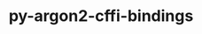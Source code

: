 ---
title: "py-argon2-cffi-bindings"
layout: cache
categories: [package, develop]
meta: {"versions": ["21.2.0"], "compilers": ["gcc@=11.1.0", "gcc@=11.4.0", "gcc@=9.4.0", "oneapi@=2024.2.0", "oneapi@=2024.2.1"], "oss": ["ubuntu20.04", "ubuntu22.04"], "platforms": ["linux"], "targets": ["neoverse_v1", "neoverse_v2", "ppc64le", "x86_64_v3"], "stacks": ["data-vis-sdk", "e4s", "e4s-neoverse-v2", "e4s-neoverse_v1", "e4s-oneapi", "e4s-power", "root"], "num_specs": 136, "num_specs_by_stack": {"e4s-power": 20, "root": 136, "data-vis-sdk": 20, "e4s-neoverse_v1": 22, "e4s-neoverse-v2": 22, "e4s": 30, "e4s-oneapi": 22}}
spec_details: [{"hash": "mf56u6rtb4potrz4ugfawfmmz3uc2ds6", "compiler": "gcc@=9.4.0", "versions": ["21.2.0"], "os": "ubuntu20.04", "platform": "linux", "target": "ppc64le", "variants": ["build_system=python_pip"], "stacks": ["e4s-power", "root"], "size": "-", "tarball": "https://binaries.spack.io/develop/build_cache/linux-ubuntu20.04-ppc64le/gcc-9.4.0/py-argon2-cffi-bindings-21.2.0/linux-ubuntu20.04-ppc64le-gcc-9.4.0-py-argon2-cffi-bindings-21.2.0-mf56u6rtb4potrz4ugfawfmmz3uc2ds6.spack"}, {"hash": "t6hbfxgsz7labsjqwbx2akdmq7vnu2ly", "compiler": "gcc@=9.4.0", "versions": ["21.2.0"], "os": "ubuntu20.04", "platform": "linux", "target": "ppc64le", "variants": ["build_system=python_pip"], "stacks": ["e4s-power", "root"], "size": "-", "tarball": "https://binaries.spack.io/develop/build_cache/linux-ubuntu20.04-ppc64le/gcc-9.4.0/py-argon2-cffi-bindings-21.2.0/linux-ubuntu20.04-ppc64le-gcc-9.4.0-py-argon2-cffi-bindings-21.2.0-t6hbfxgsz7labsjqwbx2akdmq7vnu2ly.spack"}, {"hash": "lzs2ttljfryesheci6u2dprl6gflxqtt", "compiler": "gcc@=9.4.0", "versions": ["21.2.0"], "os": "ubuntu20.04", "platform": "linux", "target": "ppc64le", "variants": ["build_system=python_pip"], "stacks": ["e4s-power", "root"], "size": "-", "tarball": "https://binaries.spack.io/develop/build_cache/linux-ubuntu20.04-ppc64le/gcc-9.4.0/py-argon2-cffi-bindings-21.2.0/linux-ubuntu20.04-ppc64le-gcc-9.4.0-py-argon2-cffi-bindings-21.2.0-lzs2ttljfryesheci6u2dprl6gflxqtt.spack"}, {"hash": "7e2ux2d6zlr6ba44abze2nrp3idwro3m", "compiler": "gcc@=9.4.0", "versions": ["21.2.0"], "os": "ubuntu20.04", "platform": "linux", "target": "ppc64le", "variants": ["build_system=python_pip"], "stacks": ["e4s-power", "root"], "size": "-", "tarball": "https://binaries.spack.io/develop/build_cache/linux-ubuntu20.04-ppc64le/gcc-9.4.0/py-argon2-cffi-bindings-21.2.0/linux-ubuntu20.04-ppc64le-gcc-9.4.0-py-argon2-cffi-bindings-21.2.0-7e2ux2d6zlr6ba44abze2nrp3idwro3m.spack"}, {"hash": "t26bzdk4fbn6pmblzgt3gv7rt27ywxzs", "compiler": "gcc@=9.4.0", "versions": ["21.2.0"], "os": "ubuntu20.04", "platform": "linux", "target": "ppc64le", "variants": ["build_system=python_pip"], "stacks": ["e4s-power", "root"], "size": "-", "tarball": "https://binaries.spack.io/develop/build_cache/linux-ubuntu20.04-ppc64le/gcc-9.4.0/py-argon2-cffi-bindings-21.2.0/linux-ubuntu20.04-ppc64le-gcc-9.4.0-py-argon2-cffi-bindings-21.2.0-t26bzdk4fbn6pmblzgt3gv7rt27ywxzs.spack"}, {"hash": "bk35mkdrfy227p42vgwvpz6nbqnkanqz", "compiler": "gcc@=9.4.0", "versions": ["21.2.0"], "os": "ubuntu20.04", "platform": "linux", "target": "ppc64le", "variants": ["build_system=python_pip"], "stacks": ["e4s-power", "root"], "size": "-", "tarball": "https://binaries.spack.io/develop/build_cache/linux-ubuntu20.04-ppc64le/gcc-9.4.0/py-argon2-cffi-bindings-21.2.0/linux-ubuntu20.04-ppc64le-gcc-9.4.0-py-argon2-cffi-bindings-21.2.0-bk35mkdrfy227p42vgwvpz6nbqnkanqz.spack"}, {"hash": "5mpx3eevftoyfa3wdck6pu5d6o6ohm3k", "compiler": "gcc@=9.4.0", "versions": ["21.2.0"], "os": "ubuntu20.04", "platform": "linux", "target": "ppc64le", "variants": ["build_system=python_pip"], "stacks": ["e4s-power", "root"], "size": "-", "tarball": "https://binaries.spack.io/develop/build_cache/linux-ubuntu20.04-ppc64le/gcc-9.4.0/py-argon2-cffi-bindings-21.2.0/linux-ubuntu20.04-ppc64le-gcc-9.4.0-py-argon2-cffi-bindings-21.2.0-5mpx3eevftoyfa3wdck6pu5d6o6ohm3k.spack"}, {"hash": "eufolvpfouwica6cbx3ka7wzqf5hcp2f", "compiler": "gcc@=9.4.0", "versions": ["21.2.0"], "os": "ubuntu20.04", "platform": "linux", "target": "ppc64le", "variants": ["build_system=python_pip"], "stacks": ["e4s-power", "root"], "size": "-", "tarball": "https://binaries.spack.io/develop/build_cache/linux-ubuntu20.04-ppc64le/gcc-9.4.0/py-argon2-cffi-bindings-21.2.0/linux-ubuntu20.04-ppc64le-gcc-9.4.0-py-argon2-cffi-bindings-21.2.0-eufolvpfouwica6cbx3ka7wzqf5hcp2f.spack"}, {"hash": "slukd2awepd3jt4fd6lmv67wl6pc467p", "compiler": "gcc@=9.4.0", "versions": ["21.2.0"], "os": "ubuntu20.04", "platform": "linux", "target": "ppc64le", "variants": ["build_system=python_pip"], "stacks": ["e4s-power", "root"], "size": "-", "tarball": "https://binaries.spack.io/develop/build_cache/linux-ubuntu20.04-ppc64le/gcc-9.4.0/py-argon2-cffi-bindings-21.2.0/linux-ubuntu20.04-ppc64le-gcc-9.4.0-py-argon2-cffi-bindings-21.2.0-slukd2awepd3jt4fd6lmv67wl6pc467p.spack"}, {"hash": "duxfzmswudgg5m26mjplzq7bv2gwd5v3", "compiler": "gcc@=9.4.0", "versions": ["21.2.0"], "os": "ubuntu20.04", "platform": "linux", "target": "ppc64le", "variants": ["build_system=python_pip"], "stacks": ["e4s-power", "root"], "size": "-", "tarball": "https://binaries.spack.io/develop/build_cache/linux-ubuntu20.04-ppc64le/gcc-9.4.0/py-argon2-cffi-bindings-21.2.0/linux-ubuntu20.04-ppc64le-gcc-9.4.0-py-argon2-cffi-bindings-21.2.0-duxfzmswudgg5m26mjplzq7bv2gwd5v3.spack"}, {"hash": "juhy3g2f3jateuyojcb5qpobczvv64py", "compiler": "gcc@=9.4.0", "versions": ["21.2.0"], "os": "ubuntu20.04", "platform": "linux", "target": "ppc64le", "variants": ["build_system=python_pip"], "stacks": ["e4s-power", "root"], "size": "-", "tarball": "https://binaries.spack.io/develop/build_cache/linux-ubuntu20.04-ppc64le/gcc-9.4.0/py-argon2-cffi-bindings-21.2.0/linux-ubuntu20.04-ppc64le-gcc-9.4.0-py-argon2-cffi-bindings-21.2.0-juhy3g2f3jateuyojcb5qpobczvv64py.spack"}, {"hash": "mf4x5n5qnsb4kismr4gkbycm4pqh6p3k", "compiler": "gcc@=9.4.0", "versions": ["21.2.0"], "os": "ubuntu20.04", "platform": "linux", "target": "ppc64le", "variants": ["build_system=python_pip"], "stacks": ["e4s-power", "root"], "size": "-", "tarball": "https://binaries.spack.io/develop/build_cache/linux-ubuntu20.04-ppc64le/gcc-9.4.0/py-argon2-cffi-bindings-21.2.0/linux-ubuntu20.04-ppc64le-gcc-9.4.0-py-argon2-cffi-bindings-21.2.0-mf4x5n5qnsb4kismr4gkbycm4pqh6p3k.spack"}, {"hash": "j2ihpwlcgqnls2qmmidkywzaokwy57yz", "compiler": "gcc@=9.4.0", "versions": ["21.2.0"], "os": "ubuntu20.04", "platform": "linux", "target": "ppc64le", "variants": ["build_system=python_pip"], "stacks": ["e4s-power", "root"], "size": "-", "tarball": "https://binaries.spack.io/develop/build_cache/linux-ubuntu20.04-ppc64le/gcc-9.4.0/py-argon2-cffi-bindings-21.2.0/linux-ubuntu20.04-ppc64le-gcc-9.4.0-py-argon2-cffi-bindings-21.2.0-j2ihpwlcgqnls2qmmidkywzaokwy57yz.spack"}, {"hash": "jjiktj5hkodialc6j5v253gbbneaovf7", "compiler": "gcc@=9.4.0", "versions": ["21.2.0"], "os": "ubuntu20.04", "platform": "linux", "target": "ppc64le", "variants": ["build_system=python_pip"], "stacks": ["e4s-power", "root"], "size": "-", "tarball": "https://binaries.spack.io/develop/build_cache/linux-ubuntu20.04-ppc64le/gcc-9.4.0/py-argon2-cffi-bindings-21.2.0/linux-ubuntu20.04-ppc64le-gcc-9.4.0-py-argon2-cffi-bindings-21.2.0-jjiktj5hkodialc6j5v253gbbneaovf7.spack"}, {"hash": "wxxv2kpynyox4ag7hyg7ppmxajvh7f6b", "compiler": "gcc@=9.4.0", "versions": ["21.2.0"], "os": "ubuntu20.04", "platform": "linux", "target": "ppc64le", "variants": ["build_system=python_pip"], "stacks": ["e4s-power", "root"], "size": "-", "tarball": "https://binaries.spack.io/develop/build_cache/linux-ubuntu20.04-ppc64le/gcc-9.4.0/py-argon2-cffi-bindings-21.2.0/linux-ubuntu20.04-ppc64le-gcc-9.4.0-py-argon2-cffi-bindings-21.2.0-wxxv2kpynyox4ag7hyg7ppmxajvh7f6b.spack"}, {"hash": "thpfldl5f2abuxzxm6duqqy6iismvxhx", "compiler": "gcc@=9.4.0", "versions": ["21.2.0"], "os": "ubuntu20.04", "platform": "linux", "target": "ppc64le", "variants": ["build_system=python_pip"], "stacks": ["e4s-power", "root"], "size": "-", "tarball": "https://binaries.spack.io/develop/build_cache/linux-ubuntu20.04-ppc64le/gcc-9.4.0/py-argon2-cffi-bindings-21.2.0/linux-ubuntu20.04-ppc64le-gcc-9.4.0-py-argon2-cffi-bindings-21.2.0-thpfldl5f2abuxzxm6duqqy6iismvxhx.spack"}, {"hash": "awu4es37dlzz67gbtbrcp6aqcdqjtrps", "compiler": "gcc@=9.4.0", "versions": ["21.2.0"], "os": "ubuntu20.04", "platform": "linux", "target": "ppc64le", "variants": ["build_system=python_pip"], "stacks": ["e4s-power", "root"], "size": "-", "tarball": "https://binaries.spack.io/develop/build_cache/linux-ubuntu20.04-ppc64le/gcc-9.4.0/py-argon2-cffi-bindings-21.2.0/linux-ubuntu20.04-ppc64le-gcc-9.4.0-py-argon2-cffi-bindings-21.2.0-awu4es37dlzz67gbtbrcp6aqcdqjtrps.spack"}, {"hash": "cng3snrycb6fjgivu77q2sp6leiqfabf", "compiler": "gcc@=9.4.0", "versions": ["21.2.0"], "os": "ubuntu20.04", "platform": "linux", "target": "ppc64le", "variants": ["build_system=python_pip"], "stacks": ["e4s-power", "root"], "size": "-", "tarball": "https://binaries.spack.io/develop/build_cache/linux-ubuntu20.04-ppc64le/gcc-9.4.0/py-argon2-cffi-bindings-21.2.0/linux-ubuntu20.04-ppc64le-gcc-9.4.0-py-argon2-cffi-bindings-21.2.0-cng3snrycb6fjgivu77q2sp6leiqfabf.spack"}, {"hash": "rpmbn7i6fr75qosi5hc62gkovfnoimsa", "compiler": "gcc@=9.4.0", "versions": ["21.2.0"], "os": "ubuntu20.04", "platform": "linux", "target": "ppc64le", "variants": ["build_system=python_pip"], "stacks": ["e4s-power", "root"], "size": "-", "tarball": "https://binaries.spack.io/develop/build_cache/linux-ubuntu20.04-ppc64le/gcc-9.4.0/py-argon2-cffi-bindings-21.2.0/linux-ubuntu20.04-ppc64le-gcc-9.4.0-py-argon2-cffi-bindings-21.2.0-rpmbn7i6fr75qosi5hc62gkovfnoimsa.spack"}, {"hash": "7hfasl3iiw5lzydewjr47zpqf5wo2u2d", "compiler": "gcc@=9.4.0", "versions": ["21.2.0"], "os": "ubuntu20.04", "platform": "linux", "target": "ppc64le", "variants": ["build_system=python_pip"], "stacks": ["e4s-power", "root"], "size": "-", "tarball": "https://binaries.spack.io/develop/build_cache/linux-ubuntu20.04-ppc64le/gcc-9.4.0/py-argon2-cffi-bindings-21.2.0/linux-ubuntu20.04-ppc64le-gcc-9.4.0-py-argon2-cffi-bindings-21.2.0-7hfasl3iiw5lzydewjr47zpqf5wo2u2d.spack"}, {"hash": "afg2qobszylasz7yc5ad7a5rtacfa2kc", "compiler": "gcc@=11.1.0", "versions": ["21.2.0"], "os": "ubuntu20.04", "platform": "linux", "target": "x86_64_v3", "variants": ["build_system=python_pip"], "stacks": ["data-vis-sdk", "root"], "size": "-", "tarball": "https://binaries.spack.io/develop/build_cache/linux-ubuntu20.04-x86_64_v3/gcc-11.1.0/py-argon2-cffi-bindings-21.2.0/linux-ubuntu20.04-x86_64_v3-gcc-11.1.0-py-argon2-cffi-bindings-21.2.0-afg2qobszylasz7yc5ad7a5rtacfa2kc.spack"}, {"hash": "7uq33aun6g7h6v2vbk2zsqg3q7br7oyt", "compiler": "gcc@=11.1.0", "versions": ["21.2.0"], "os": "ubuntu20.04", "platform": "linux", "target": "x86_64_v3", "variants": ["build_system=python_pip"], "stacks": ["data-vis-sdk", "root"], "size": "-", "tarball": "https://binaries.spack.io/develop/build_cache/linux-ubuntu20.04-x86_64_v3/gcc-11.1.0/py-argon2-cffi-bindings-21.2.0/linux-ubuntu20.04-x86_64_v3-gcc-11.1.0-py-argon2-cffi-bindings-21.2.0-7uq33aun6g7h6v2vbk2zsqg3q7br7oyt.spack"}, {"hash": "gsqwos55pv3ufynzp45mv7qt4eaicc6y", "compiler": "gcc@=11.1.0", "versions": ["21.2.0"], "os": "ubuntu20.04", "platform": "linux", "target": "x86_64_v3", "variants": ["build_system=python_pip"], "stacks": ["data-vis-sdk", "root"], "size": "-", "tarball": "https://binaries.spack.io/develop/build_cache/linux-ubuntu20.04-x86_64_v3/gcc-11.1.0/py-argon2-cffi-bindings-21.2.0/linux-ubuntu20.04-x86_64_v3-gcc-11.1.0-py-argon2-cffi-bindings-21.2.0-gsqwos55pv3ufynzp45mv7qt4eaicc6y.spack"}, {"hash": "p66iazm7jmblp7xsez7iizdf5pqseprg", "compiler": "gcc@=11.1.0", "versions": ["21.2.0"], "os": "ubuntu20.04", "platform": "linux", "target": "x86_64_v3", "variants": ["build_system=python_pip"], "stacks": ["data-vis-sdk", "root"], "size": "-", "tarball": "https://binaries.spack.io/develop/build_cache/linux-ubuntu20.04-x86_64_v3/gcc-11.1.0/py-argon2-cffi-bindings-21.2.0/linux-ubuntu20.04-x86_64_v3-gcc-11.1.0-py-argon2-cffi-bindings-21.2.0-p66iazm7jmblp7xsez7iizdf5pqseprg.spack"}, {"hash": "tkmks3bmmipktvju6zv7nmuyng5wmfyz", "compiler": "gcc@=11.1.0", "versions": ["21.2.0"], "os": "ubuntu20.04", "platform": "linux", "target": "x86_64_v3", "variants": ["build_system=python_pip"], "stacks": ["data-vis-sdk", "root"], "size": "-", "tarball": "https://binaries.spack.io/develop/build_cache/linux-ubuntu20.04-x86_64_v3/gcc-11.1.0/py-argon2-cffi-bindings-21.2.0/linux-ubuntu20.04-x86_64_v3-gcc-11.1.0-py-argon2-cffi-bindings-21.2.0-tkmks3bmmipktvju6zv7nmuyng5wmfyz.spack"}, {"hash": "62t7oncyis4xyllf56ludy4shzk7dmli", "compiler": "gcc@=11.1.0", "versions": ["21.2.0"], "os": "ubuntu20.04", "platform": "linux", "target": "x86_64_v3", "variants": ["build_system=python_pip"], "stacks": ["data-vis-sdk", "root"], "size": "-", "tarball": "https://binaries.spack.io/develop/build_cache/linux-ubuntu20.04-x86_64_v3/gcc-11.1.0/py-argon2-cffi-bindings-21.2.0/linux-ubuntu20.04-x86_64_v3-gcc-11.1.0-py-argon2-cffi-bindings-21.2.0-62t7oncyis4xyllf56ludy4shzk7dmli.spack"}, {"hash": "heblefk4tfhfi353ulfodmfwfiurx2zu", "compiler": "gcc@=11.1.0", "versions": ["21.2.0"], "os": "ubuntu20.04", "platform": "linux", "target": "x86_64_v3", "variants": ["build_system=python_pip"], "stacks": ["data-vis-sdk", "root"], "size": "-", "tarball": "https://binaries.spack.io/develop/build_cache/linux-ubuntu20.04-x86_64_v3/gcc-11.1.0/py-argon2-cffi-bindings-21.2.0/linux-ubuntu20.04-x86_64_v3-gcc-11.1.0-py-argon2-cffi-bindings-21.2.0-heblefk4tfhfi353ulfodmfwfiurx2zu.spack"}, {"hash": "yu7fnqtask7ogi6rw2r6wazpfuaqp47g", "compiler": "gcc@=11.1.0", "versions": ["21.2.0"], "os": "ubuntu20.04", "platform": "linux", "target": "x86_64_v3", "variants": ["build_system=python_pip"], "stacks": ["data-vis-sdk", "root"], "size": "-", "tarball": "https://binaries.spack.io/develop/build_cache/linux-ubuntu20.04-x86_64_v3/gcc-11.1.0/py-argon2-cffi-bindings-21.2.0/linux-ubuntu20.04-x86_64_v3-gcc-11.1.0-py-argon2-cffi-bindings-21.2.0-yu7fnqtask7ogi6rw2r6wazpfuaqp47g.spack"}, {"hash": "k4u5qy6ribqrsknzyefgekkxr4dxnlcz", "compiler": "gcc@=11.1.0", "versions": ["21.2.0"], "os": "ubuntu20.04", "platform": "linux", "target": "x86_64_v3", "variants": ["build_system=python_pip"], "stacks": ["data-vis-sdk", "root"], "size": "-", "tarball": "https://binaries.spack.io/develop/build_cache/linux-ubuntu20.04-x86_64_v3/gcc-11.1.0/py-argon2-cffi-bindings-21.2.0/linux-ubuntu20.04-x86_64_v3-gcc-11.1.0-py-argon2-cffi-bindings-21.2.0-k4u5qy6ribqrsknzyefgekkxr4dxnlcz.spack"}, {"hash": "3ii7lwqwouat3c34qzwne6ax7t26clc4", "compiler": "gcc@=11.1.0", "versions": ["21.2.0"], "os": "ubuntu20.04", "platform": "linux", "target": "x86_64_v3", "variants": ["build_system=python_pip"], "stacks": ["data-vis-sdk", "root"], "size": "-", "tarball": "https://binaries.spack.io/develop/build_cache/linux-ubuntu20.04-x86_64_v3/gcc-11.1.0/py-argon2-cffi-bindings-21.2.0/linux-ubuntu20.04-x86_64_v3-gcc-11.1.0-py-argon2-cffi-bindings-21.2.0-3ii7lwqwouat3c34qzwne6ax7t26clc4.spack"}, {"hash": "onhds5avjj6zszbvrldcapmluz2q6g6w", "compiler": "gcc@=11.1.0", "versions": ["21.2.0"], "os": "ubuntu20.04", "platform": "linux", "target": "x86_64_v3", "variants": ["build_system=python_pip"], "stacks": ["data-vis-sdk", "root"], "size": "-", "tarball": "https://binaries.spack.io/develop/build_cache/linux-ubuntu20.04-x86_64_v3/gcc-11.1.0/py-argon2-cffi-bindings-21.2.0/linux-ubuntu20.04-x86_64_v3-gcc-11.1.0-py-argon2-cffi-bindings-21.2.0-onhds5avjj6zszbvrldcapmluz2q6g6w.spack"}, {"hash": "c5sjf6lr4vu2szlhhfsj5a3mpqb5zq7u", "compiler": "gcc@=11.1.0", "versions": ["21.2.0"], "os": "ubuntu20.04", "platform": "linux", "target": "x86_64_v3", "variants": ["build_system=python_pip"], "stacks": ["data-vis-sdk", "root"], "size": "-", "tarball": "https://binaries.spack.io/develop/build_cache/linux-ubuntu20.04-x86_64_v3/gcc-11.1.0/py-argon2-cffi-bindings-21.2.0/linux-ubuntu20.04-x86_64_v3-gcc-11.1.0-py-argon2-cffi-bindings-21.2.0-c5sjf6lr4vu2szlhhfsj5a3mpqb5zq7u.spack"}, {"hash": "ftm5uytesf3zelnjrn6tgupkeahvi2ne", "compiler": "gcc@=11.1.0", "versions": ["21.2.0"], "os": "ubuntu20.04", "platform": "linux", "target": "x86_64_v3", "variants": ["build_system=python_pip"], "stacks": ["data-vis-sdk", "root"], "size": "-", "tarball": "https://binaries.spack.io/develop/build_cache/linux-ubuntu20.04-x86_64_v3/gcc-11.1.0/py-argon2-cffi-bindings-21.2.0/linux-ubuntu20.04-x86_64_v3-gcc-11.1.0-py-argon2-cffi-bindings-21.2.0-ftm5uytesf3zelnjrn6tgupkeahvi2ne.spack"}, {"hash": "jhqelai2me2jtbfxxqy3lc4sotpgpc4l", "compiler": "gcc@=11.1.0", "versions": ["21.2.0"], "os": "ubuntu20.04", "platform": "linux", "target": "x86_64_v3", "variants": ["build_system=python_pip"], "stacks": ["data-vis-sdk", "root"], "size": "-", "tarball": "https://binaries.spack.io/develop/build_cache/linux-ubuntu20.04-x86_64_v3/gcc-11.1.0/py-argon2-cffi-bindings-21.2.0/linux-ubuntu20.04-x86_64_v3-gcc-11.1.0-py-argon2-cffi-bindings-21.2.0-jhqelai2me2jtbfxxqy3lc4sotpgpc4l.spack"}, {"hash": "r5fguouuwuyyehk2i2wsr4e4ewlke6yo", "compiler": "gcc@=11.1.0", "versions": ["21.2.0"], "os": "ubuntu20.04", "platform": "linux", "target": "x86_64_v3", "variants": ["build_system=python_pip"], "stacks": ["data-vis-sdk", "root"], "size": "-", "tarball": "https://binaries.spack.io/develop/build_cache/linux-ubuntu20.04-x86_64_v3/gcc-11.1.0/py-argon2-cffi-bindings-21.2.0/linux-ubuntu20.04-x86_64_v3-gcc-11.1.0-py-argon2-cffi-bindings-21.2.0-r5fguouuwuyyehk2i2wsr4e4ewlke6yo.spack"}, {"hash": "75tbmkojcl5tuzlj5zdi4xhpi2kvotvw", "compiler": "gcc@=11.1.0", "versions": ["21.2.0"], "os": "ubuntu20.04", "platform": "linux", "target": "x86_64_v3", "variants": ["build_system=python_pip"], "stacks": ["data-vis-sdk", "root"], "size": "-", "tarball": "https://binaries.spack.io/develop/build_cache/linux-ubuntu20.04-x86_64_v3/gcc-11.1.0/py-argon2-cffi-bindings-21.2.0/linux-ubuntu20.04-x86_64_v3-gcc-11.1.0-py-argon2-cffi-bindings-21.2.0-75tbmkojcl5tuzlj5zdi4xhpi2kvotvw.spack"}, {"hash": "e4okcu6oddpqqytuurdkfyqj2g25zr3o", "compiler": "gcc@=11.1.0", "versions": ["21.2.0"], "os": "ubuntu20.04", "platform": "linux", "target": "x86_64_v3", "variants": ["build_system=python_pip"], "stacks": ["data-vis-sdk", "root"], "size": "-", "tarball": "https://binaries.spack.io/develop/build_cache/linux-ubuntu20.04-x86_64_v3/gcc-11.1.0/py-argon2-cffi-bindings-21.2.0/linux-ubuntu20.04-x86_64_v3-gcc-11.1.0-py-argon2-cffi-bindings-21.2.0-e4okcu6oddpqqytuurdkfyqj2g25zr3o.spack"}, {"hash": "txjbpkdr6bhkjiulc72wqlf4poend6p3", "compiler": "gcc@=11.1.0", "versions": ["21.2.0"], "os": "ubuntu20.04", "platform": "linux", "target": "x86_64_v3", "variants": ["build_system=python_pip"], "stacks": ["data-vis-sdk", "root"], "size": "-", "tarball": "https://binaries.spack.io/develop/build_cache/linux-ubuntu20.04-x86_64_v3/gcc-11.1.0/py-argon2-cffi-bindings-21.2.0/linux-ubuntu20.04-x86_64_v3-gcc-11.1.0-py-argon2-cffi-bindings-21.2.0-txjbpkdr6bhkjiulc72wqlf4poend6p3.spack"}, {"hash": "vc6d23hqntsjmmaxq5kx3dieowhccgua", "compiler": "gcc@=11.1.0", "versions": ["21.2.0"], "os": "ubuntu20.04", "platform": "linux", "target": "x86_64_v3", "variants": ["build_system=python_pip"], "stacks": ["data-vis-sdk", "root"], "size": "-", "tarball": "https://binaries.spack.io/develop/build_cache/linux-ubuntu20.04-x86_64_v3/gcc-11.1.0/py-argon2-cffi-bindings-21.2.0/linux-ubuntu20.04-x86_64_v3-gcc-11.1.0-py-argon2-cffi-bindings-21.2.0-vc6d23hqntsjmmaxq5kx3dieowhccgua.spack"}, {"hash": "kezz73prjxveluekcyg7mvq2vsov4f7i", "compiler": "gcc@=11.1.0", "versions": ["21.2.0"], "os": "ubuntu20.04", "platform": "linux", "target": "x86_64_v3", "variants": ["build_system=python_pip"], "stacks": ["data-vis-sdk", "root"], "size": "-", "tarball": "https://binaries.spack.io/develop/build_cache/linux-ubuntu20.04-x86_64_v3/gcc-11.1.0/py-argon2-cffi-bindings-21.2.0/linux-ubuntu20.04-x86_64_v3-gcc-11.1.0-py-argon2-cffi-bindings-21.2.0-kezz73prjxveluekcyg7mvq2vsov4f7i.spack"}, {"hash": "iuka34rktov7oxlmgqt4pv3jyh32xz7w", "compiler": "gcc@=11.4.0", "versions": ["21.2.0"], "os": "ubuntu22.04", "platform": "linux", "target": "neoverse_v1", "variants": ["build_system=python_pip"], "stacks": ["root", "e4s-neoverse_v1"], "size": "-", "tarball": "https://binaries.spack.io/develop/build_cache/linux-ubuntu22.04-neoverse_v1/gcc-11.4.0/py-argon2-cffi-bindings-21.2.0/linux-ubuntu22.04-neoverse_v1-gcc-11.4.0-py-argon2-cffi-bindings-21.2.0-iuka34rktov7oxlmgqt4pv3jyh32xz7w.spack"}, {"hash": "65cyvvmcqn43pgle6pynacbinlxoj3ar", "compiler": "gcc@=11.4.0", "versions": ["21.2.0"], "os": "ubuntu22.04", "platform": "linux", "target": "neoverse_v1", "variants": ["build_system=python_pip"], "stacks": ["root", "e4s-neoverse_v1"], "size": "-", "tarball": "https://binaries.spack.io/develop/build_cache/linux-ubuntu22.04-neoverse_v1/gcc-11.4.0/py-argon2-cffi-bindings-21.2.0/linux-ubuntu22.04-neoverse_v1-gcc-11.4.0-py-argon2-cffi-bindings-21.2.0-65cyvvmcqn43pgle6pynacbinlxoj3ar.spack"}, {"hash": "sx52ijqiilqepcppfimmhbrwowccafub", "compiler": "gcc@=11.4.0", "versions": ["21.2.0"], "os": "ubuntu22.04", "platform": "linux", "target": "neoverse_v1", "variants": ["build_system=python_pip"], "stacks": ["root", "e4s-neoverse_v1"], "size": "-", "tarball": "https://binaries.spack.io/develop/build_cache/linux-ubuntu22.04-neoverse_v1/gcc-11.4.0/py-argon2-cffi-bindings-21.2.0/linux-ubuntu22.04-neoverse_v1-gcc-11.4.0-py-argon2-cffi-bindings-21.2.0-sx52ijqiilqepcppfimmhbrwowccafub.spack"}, {"hash": "bh4cjpys6cibvg5c4weqm7hsti6zeh2b", "compiler": "gcc@=11.4.0", "versions": ["21.2.0"], "os": "ubuntu22.04", "platform": "linux", "target": "neoverse_v1", "variants": ["build_system=python_pip"], "stacks": ["root", "e4s-neoverse_v1"], "size": "-", "tarball": "https://binaries.spack.io/develop/build_cache/linux-ubuntu22.04-neoverse_v1/gcc-11.4.0/py-argon2-cffi-bindings-21.2.0/linux-ubuntu22.04-neoverse_v1-gcc-11.4.0-py-argon2-cffi-bindings-21.2.0-bh4cjpys6cibvg5c4weqm7hsti6zeh2b.spack"}, {"hash": "6h6h7tvhmhskagah46ndovdqwe3ad3un", "compiler": "gcc@=11.4.0", "versions": ["21.2.0"], "os": "ubuntu22.04", "platform": "linux", "target": "neoverse_v1", "variants": ["build_system=python_pip"], "stacks": ["root", "e4s-neoverse_v1"], "size": "-", "tarball": "https://binaries.spack.io/develop/build_cache/linux-ubuntu22.04-neoverse_v1/gcc-11.4.0/py-argon2-cffi-bindings-21.2.0/linux-ubuntu22.04-neoverse_v1-gcc-11.4.0-py-argon2-cffi-bindings-21.2.0-6h6h7tvhmhskagah46ndovdqwe3ad3un.spack"}, {"hash": "ewc3umpdto3h3wqnngei3aovcxi34v6z", "compiler": "gcc@=11.4.0", "versions": ["21.2.0"], "os": "ubuntu22.04", "platform": "linux", "target": "neoverse_v1", "variants": ["build_system=python_pip"], "stacks": ["root", "e4s-neoverse_v1"], "size": "-", "tarball": "https://binaries.spack.io/develop/build_cache/linux-ubuntu22.04-neoverse_v1/gcc-11.4.0/py-argon2-cffi-bindings-21.2.0/linux-ubuntu22.04-neoverse_v1-gcc-11.4.0-py-argon2-cffi-bindings-21.2.0-ewc3umpdto3h3wqnngei3aovcxi34v6z.spack"}, {"hash": "dy5iw75zs2yuq4guolqzqliw43e2w22q", "compiler": "gcc@=11.4.0", "versions": ["21.2.0"], "os": "ubuntu22.04", "platform": "linux", "target": "neoverse_v1", "variants": ["build_system=python_pip"], "stacks": ["root", "e4s-neoverse_v1"], "size": "-", "tarball": "https://binaries.spack.io/develop/build_cache/linux-ubuntu22.04-neoverse_v1/gcc-11.4.0/py-argon2-cffi-bindings-21.2.0/linux-ubuntu22.04-neoverse_v1-gcc-11.4.0-py-argon2-cffi-bindings-21.2.0-dy5iw75zs2yuq4guolqzqliw43e2w22q.spack"}, {"hash": "kh7a3mfamggs6pxdnnuw3n6hhcppioal", "compiler": "gcc@=11.4.0", "versions": ["21.2.0"], "os": "ubuntu22.04", "platform": "linux", "target": "neoverse_v1", "variants": ["build_system=python_pip"], "stacks": ["root", "e4s-neoverse_v1"], "size": "-", "tarball": "https://binaries.spack.io/develop/build_cache/linux-ubuntu22.04-neoverse_v1/gcc-11.4.0/py-argon2-cffi-bindings-21.2.0/linux-ubuntu22.04-neoverse_v1-gcc-11.4.0-py-argon2-cffi-bindings-21.2.0-kh7a3mfamggs6pxdnnuw3n6hhcppioal.spack"}, {"hash": "d42r5p3wtzeoap6gyufrxuvxp6jmklja", "compiler": "gcc@=11.4.0", "versions": ["21.2.0"], "os": "ubuntu22.04", "platform": "linux", "target": "neoverse_v1", "variants": ["build_system=python_pip"], "stacks": ["root", "e4s-neoverse_v1"], "size": "-", "tarball": "https://binaries.spack.io/develop/build_cache/linux-ubuntu22.04-neoverse_v1/gcc-11.4.0/py-argon2-cffi-bindings-21.2.0/linux-ubuntu22.04-neoverse_v1-gcc-11.4.0-py-argon2-cffi-bindings-21.2.0-d42r5p3wtzeoap6gyufrxuvxp6jmklja.spack"}, {"hash": "o4p4x6pepbp2jjtlwmb5tazn53mymj2e", "compiler": "gcc@=11.4.0", "versions": ["21.2.0"], "os": "ubuntu22.04", "platform": "linux", "target": "neoverse_v1", "variants": ["build_system=python_pip"], "stacks": ["root", "e4s-neoverse_v1"], "size": "-", "tarball": "https://binaries.spack.io/develop/build_cache/linux-ubuntu22.04-neoverse_v1/gcc-11.4.0/py-argon2-cffi-bindings-21.2.0/linux-ubuntu22.04-neoverse_v1-gcc-11.4.0-py-argon2-cffi-bindings-21.2.0-o4p4x6pepbp2jjtlwmb5tazn53mymj2e.spack"}, {"hash": "xtqtea4ofd4j33pgb6xbv6gjj4byxnfe", "compiler": "gcc@=11.4.0", "versions": ["21.2.0"], "os": "ubuntu22.04", "platform": "linux", "target": "neoverse_v1", "variants": ["build_system=python_pip"], "stacks": ["root", "e4s-neoverse_v1"], "size": "-", "tarball": "https://binaries.spack.io/develop/build_cache/linux-ubuntu22.04-neoverse_v1/gcc-11.4.0/py-argon2-cffi-bindings-21.2.0/linux-ubuntu22.04-neoverse_v1-gcc-11.4.0-py-argon2-cffi-bindings-21.2.0-xtqtea4ofd4j33pgb6xbv6gjj4byxnfe.spack"}, {"hash": "obmqahgf3dqzizrascqhjgaaoxvqszqe", "compiler": "gcc@=11.4.0", "versions": ["21.2.0"], "os": "ubuntu22.04", "platform": "linux", "target": "neoverse_v1", "variants": ["build_system=python_pip"], "stacks": ["root", "e4s-neoverse_v1"], "size": "-", "tarball": "https://binaries.spack.io/develop/build_cache/linux-ubuntu22.04-neoverse_v1/gcc-11.4.0/py-argon2-cffi-bindings-21.2.0/linux-ubuntu22.04-neoverse_v1-gcc-11.4.0-py-argon2-cffi-bindings-21.2.0-obmqahgf3dqzizrascqhjgaaoxvqszqe.spack"}, {"hash": "uayl3bpsxlold2tb5ogphb7sfpug7hqv", "compiler": "gcc@=11.4.0", "versions": ["21.2.0"], "os": "ubuntu22.04", "platform": "linux", "target": "neoverse_v1", "variants": ["build_system=python_pip"], "stacks": ["root", "e4s-neoverse_v1"], "size": "-", "tarball": "https://binaries.spack.io/develop/build_cache/linux-ubuntu22.04-neoverse_v1/gcc-11.4.0/py-argon2-cffi-bindings-21.2.0/linux-ubuntu22.04-neoverse_v1-gcc-11.4.0-py-argon2-cffi-bindings-21.2.0-uayl3bpsxlold2tb5ogphb7sfpug7hqv.spack"}, {"hash": "ormexsjzo6aiqg5yeznjoqumljb2ff7x", "compiler": "gcc@=11.4.0", "versions": ["21.2.0"], "os": "ubuntu22.04", "platform": "linux", "target": "neoverse_v1", "variants": ["build_system=python_pip"], "stacks": ["root", "e4s-neoverse_v1"], "size": "-", "tarball": "https://binaries.spack.io/develop/build_cache/linux-ubuntu22.04-neoverse_v1/gcc-11.4.0/py-argon2-cffi-bindings-21.2.0/linux-ubuntu22.04-neoverse_v1-gcc-11.4.0-py-argon2-cffi-bindings-21.2.0-ormexsjzo6aiqg5yeznjoqumljb2ff7x.spack"}, {"hash": "vfsk27qylvwkmzvvrdi5f5nnqhkegdkw", "compiler": "gcc@=11.4.0", "versions": ["21.2.0"], "os": "ubuntu22.04", "platform": "linux", "target": "neoverse_v1", "variants": ["build_system=python_pip"], "stacks": ["root", "e4s-neoverse_v1"], "size": "-", "tarball": "https://binaries.spack.io/develop/build_cache/linux-ubuntu22.04-neoverse_v1/gcc-11.4.0/py-argon2-cffi-bindings-21.2.0/linux-ubuntu22.04-neoverse_v1-gcc-11.4.0-py-argon2-cffi-bindings-21.2.0-vfsk27qylvwkmzvvrdi5f5nnqhkegdkw.spack"}, {"hash": "73r6ezlxuy7nnkdnowmed57g5qveipnt", "compiler": "gcc@=11.4.0", "versions": ["21.2.0"], "os": "ubuntu22.04", "platform": "linux", "target": "neoverse_v1", "variants": ["build_system=python_pip"], "stacks": ["root", "e4s-neoverse_v1"], "size": "-", "tarball": "https://binaries.spack.io/develop/build_cache/linux-ubuntu22.04-neoverse_v1/gcc-11.4.0/py-argon2-cffi-bindings-21.2.0/linux-ubuntu22.04-neoverse_v1-gcc-11.4.0-py-argon2-cffi-bindings-21.2.0-73r6ezlxuy7nnkdnowmed57g5qveipnt.spack"}, {"hash": "v7rv6kbo6xqf3p7oxpkx275h266ywsdp", "compiler": "gcc@=11.4.0", "versions": ["21.2.0"], "os": "ubuntu22.04", "platform": "linux", "target": "neoverse_v1", "variants": ["build_system=python_pip"], "stacks": ["root", "e4s-neoverse_v1"], "size": "-", "tarball": "https://binaries.spack.io/develop/build_cache/linux-ubuntu22.04-neoverse_v1/gcc-11.4.0/py-argon2-cffi-bindings-21.2.0/linux-ubuntu22.04-neoverse_v1-gcc-11.4.0-py-argon2-cffi-bindings-21.2.0-v7rv6kbo6xqf3p7oxpkx275h266ywsdp.spack"}, {"hash": "s4bboydtfmlvyhxnncebeda2t332rbkg", "compiler": "gcc@=11.4.0", "versions": ["21.2.0"], "os": "ubuntu22.04", "platform": "linux", "target": "neoverse_v1", "variants": ["build_system=python_pip"], "stacks": ["root", "e4s-neoverse_v1"], "size": "-", "tarball": "https://binaries.spack.io/develop/build_cache/linux-ubuntu22.04-neoverse_v1/gcc-11.4.0/py-argon2-cffi-bindings-21.2.0/linux-ubuntu22.04-neoverse_v1-gcc-11.4.0-py-argon2-cffi-bindings-21.2.0-s4bboydtfmlvyhxnncebeda2t332rbkg.spack"}, {"hash": "avdkk6sbx7grsq4lfzjxkd6bdlzunjdr", "compiler": "gcc@=11.4.0", "versions": ["21.2.0"], "os": "ubuntu22.04", "platform": "linux", "target": "neoverse_v1", "variants": ["build_system=python_pip"], "stacks": ["root", "e4s-neoverse_v1"], "size": "-", "tarball": "https://binaries.spack.io/develop/build_cache/linux-ubuntu22.04-neoverse_v1/gcc-11.4.0/py-argon2-cffi-bindings-21.2.0/linux-ubuntu22.04-neoverse_v1-gcc-11.4.0-py-argon2-cffi-bindings-21.2.0-avdkk6sbx7grsq4lfzjxkd6bdlzunjdr.spack"}, {"hash": "fcr3luznjv3q7muejr5g4fpqkpdbnkke", "compiler": "gcc@=11.4.0", "versions": ["21.2.0"], "os": "ubuntu22.04", "platform": "linux", "target": "neoverse_v1", "variants": ["build_system=python_pip"], "stacks": ["root", "e4s-neoverse_v1"], "size": "-", "tarball": "https://binaries.spack.io/develop/build_cache/linux-ubuntu22.04-neoverse_v1/gcc-11.4.0/py-argon2-cffi-bindings-21.2.0/linux-ubuntu22.04-neoverse_v1-gcc-11.4.0-py-argon2-cffi-bindings-21.2.0-fcr3luznjv3q7muejr5g4fpqkpdbnkke.spack"}, {"hash": "cyq7btkxxjtbeof7cmgkoig6dtf2ods2", "compiler": "gcc@=11.4.0", "versions": ["21.2.0"], "os": "ubuntu22.04", "platform": "linux", "target": "neoverse_v1", "variants": ["build_system=python_pip"], "stacks": ["root", "e4s-neoverse_v1"], "size": "-", "tarball": "https://binaries.spack.io/develop/build_cache/linux-ubuntu22.04-neoverse_v1/gcc-11.4.0/py-argon2-cffi-bindings-21.2.0/linux-ubuntu22.04-neoverse_v1-gcc-11.4.0-py-argon2-cffi-bindings-21.2.0-cyq7btkxxjtbeof7cmgkoig6dtf2ods2.spack"}, {"hash": "gdoaqc4dtkiepkubnydfavmp7b2dbv2g", "compiler": "gcc@=11.4.0", "versions": ["21.2.0"], "os": "ubuntu22.04", "platform": "linux", "target": "neoverse_v1", "variants": ["build_system=python_pip"], "stacks": ["root", "e4s-neoverse_v1"], "size": "-", "tarball": "https://binaries.spack.io/develop/build_cache/linux-ubuntu22.04-neoverse_v1/gcc-11.4.0/py-argon2-cffi-bindings-21.2.0/linux-ubuntu22.04-neoverse_v1-gcc-11.4.0-py-argon2-cffi-bindings-21.2.0-gdoaqc4dtkiepkubnydfavmp7b2dbv2g.spack"}, {"hash": "fesxjzb5hufps4rdjs4sf27tkmu4mzik", "compiler": "gcc@=11.4.0", "versions": ["21.2.0"], "os": "ubuntu22.04", "platform": "linux", "target": "neoverse_v2", "variants": ["build_system=python_pip"], "stacks": ["root", "e4s-neoverse-v2"], "size": "-", "tarball": "https://binaries.spack.io/develop/build_cache/linux-ubuntu22.04-neoverse_v2/gcc-11.4.0/py-argon2-cffi-bindings-21.2.0/linux-ubuntu22.04-neoverse_v2-gcc-11.4.0-py-argon2-cffi-bindings-21.2.0-fesxjzb5hufps4rdjs4sf27tkmu4mzik.spack"}, {"hash": "a2fm3oopbkiorms63ie26s5butlvqrcz", "compiler": "gcc@=11.4.0", "versions": ["21.2.0"], "os": "ubuntu22.04", "platform": "linux", "target": "neoverse_v2", "variants": ["build_system=python_pip"], "stacks": ["root", "e4s-neoverse-v2"], "size": "-", "tarball": "https://binaries.spack.io/develop/build_cache/linux-ubuntu22.04-neoverse_v2/gcc-11.4.0/py-argon2-cffi-bindings-21.2.0/linux-ubuntu22.04-neoverse_v2-gcc-11.4.0-py-argon2-cffi-bindings-21.2.0-a2fm3oopbkiorms63ie26s5butlvqrcz.spack"}, {"hash": "jis4aym3duzw7tzolgbojgwlgukzow2b", "compiler": "gcc@=11.4.0", "versions": ["21.2.0"], "os": "ubuntu22.04", "platform": "linux", "target": "neoverse_v2", "variants": ["build_system=python_pip"], "stacks": ["root", "e4s-neoverse-v2"], "size": "-", "tarball": "https://binaries.spack.io/develop/build_cache/linux-ubuntu22.04-neoverse_v2/gcc-11.4.0/py-argon2-cffi-bindings-21.2.0/linux-ubuntu22.04-neoverse_v2-gcc-11.4.0-py-argon2-cffi-bindings-21.2.0-jis4aym3duzw7tzolgbojgwlgukzow2b.spack"}, {"hash": "bnk5m3v5ww3nl37lottjoiroghz4tvgv", "compiler": "gcc@=11.4.0", "versions": ["21.2.0"], "os": "ubuntu22.04", "platform": "linux", "target": "neoverse_v2", "variants": ["build_system=python_pip"], "stacks": ["root", "e4s-neoverse-v2"], "size": "-", "tarball": "https://binaries.spack.io/develop/build_cache/linux-ubuntu22.04-neoverse_v2/gcc-11.4.0/py-argon2-cffi-bindings-21.2.0/linux-ubuntu22.04-neoverse_v2-gcc-11.4.0-py-argon2-cffi-bindings-21.2.0-bnk5m3v5ww3nl37lottjoiroghz4tvgv.spack"}, {"hash": "dunqkp3apk6metzk5shd3jwjtjwdzzy6", "compiler": "gcc@=11.4.0", "versions": ["21.2.0"], "os": "ubuntu22.04", "platform": "linux", "target": "neoverse_v2", "variants": ["build_system=python_pip"], "stacks": ["root", "e4s-neoverse-v2"], "size": "-", "tarball": "https://binaries.spack.io/develop/build_cache/linux-ubuntu22.04-neoverse_v2/gcc-11.4.0/py-argon2-cffi-bindings-21.2.0/linux-ubuntu22.04-neoverse_v2-gcc-11.4.0-py-argon2-cffi-bindings-21.2.0-dunqkp3apk6metzk5shd3jwjtjwdzzy6.spack"}, {"hash": "vbcqhlum6kk5wsmquofwhr5kv332c6hb", "compiler": "gcc@=11.4.0", "versions": ["21.2.0"], "os": "ubuntu22.04", "platform": "linux", "target": "neoverse_v2", "variants": ["build_system=python_pip"], "stacks": ["root", "e4s-neoverse-v2"], "size": "-", "tarball": "https://binaries.spack.io/develop/build_cache/linux-ubuntu22.04-neoverse_v2/gcc-11.4.0/py-argon2-cffi-bindings-21.2.0/linux-ubuntu22.04-neoverse_v2-gcc-11.4.0-py-argon2-cffi-bindings-21.2.0-vbcqhlum6kk5wsmquofwhr5kv332c6hb.spack"}, {"hash": "t45l6etthiztg55es6pqchgrvirhuzjm", "compiler": "gcc@=11.4.0", "versions": ["21.2.0"], "os": "ubuntu22.04", "platform": "linux", "target": "neoverse_v2", "variants": ["build_system=python_pip"], "stacks": ["root", "e4s-neoverse-v2"], "size": "-", "tarball": "https://binaries.spack.io/develop/build_cache/linux-ubuntu22.04-neoverse_v2/gcc-11.4.0/py-argon2-cffi-bindings-21.2.0/linux-ubuntu22.04-neoverse_v2-gcc-11.4.0-py-argon2-cffi-bindings-21.2.0-t45l6etthiztg55es6pqchgrvirhuzjm.spack"}, {"hash": "qjctfij6baur4oehllcgh734p5slpaf5", "compiler": "gcc@=11.4.0", "versions": ["21.2.0"], "os": "ubuntu22.04", "platform": "linux", "target": "neoverse_v2", "variants": ["build_system=python_pip"], "stacks": ["root", "e4s-neoverse-v2"], "size": "-", "tarball": "https://binaries.spack.io/develop/build_cache/linux-ubuntu22.04-neoverse_v2/gcc-11.4.0/py-argon2-cffi-bindings-21.2.0/linux-ubuntu22.04-neoverse_v2-gcc-11.4.0-py-argon2-cffi-bindings-21.2.0-qjctfij6baur4oehllcgh734p5slpaf5.spack"}, {"hash": "b23ufgzaolsmaw6yooiusf6ba3akgqsy", "compiler": "gcc@=11.4.0", "versions": ["21.2.0"], "os": "ubuntu22.04", "platform": "linux", "target": "neoverse_v2", "variants": ["build_system=python_pip"], "stacks": ["root", "e4s-neoverse-v2"], "size": "-", "tarball": "https://binaries.spack.io/develop/build_cache/linux-ubuntu22.04-neoverse_v2/gcc-11.4.0/py-argon2-cffi-bindings-21.2.0/linux-ubuntu22.04-neoverse_v2-gcc-11.4.0-py-argon2-cffi-bindings-21.2.0-b23ufgzaolsmaw6yooiusf6ba3akgqsy.spack"}, {"hash": "al7pmd5xbh6hybvoets6xcxyna23mh4j", "compiler": "gcc@=11.4.0", "versions": ["21.2.0"], "os": "ubuntu22.04", "platform": "linux", "target": "neoverse_v2", "variants": ["build_system=python_pip"], "stacks": ["root", "e4s-neoverse-v2"], "size": "-", "tarball": "https://binaries.spack.io/develop/build_cache/linux-ubuntu22.04-neoverse_v2/gcc-11.4.0/py-argon2-cffi-bindings-21.2.0/linux-ubuntu22.04-neoverse_v2-gcc-11.4.0-py-argon2-cffi-bindings-21.2.0-al7pmd5xbh6hybvoets6xcxyna23mh4j.spack"}, {"hash": "syqef2zkeyhqpsauxny4b6xku54t2zxt", "compiler": "gcc@=11.4.0", "versions": ["21.2.0"], "os": "ubuntu22.04", "platform": "linux", "target": "neoverse_v2", "variants": ["build_system=python_pip"], "stacks": ["root", "e4s-neoverse-v2"], "size": "-", "tarball": "https://binaries.spack.io/develop/build_cache/linux-ubuntu22.04-neoverse_v2/gcc-11.4.0/py-argon2-cffi-bindings-21.2.0/linux-ubuntu22.04-neoverse_v2-gcc-11.4.0-py-argon2-cffi-bindings-21.2.0-syqef2zkeyhqpsauxny4b6xku54t2zxt.spack"}, {"hash": "6xghrmso4x2wsvtyog2ekkpraa5clmsz", "compiler": "gcc@=11.4.0", "versions": ["21.2.0"], "os": "ubuntu22.04", "platform": "linux", "target": "neoverse_v2", "variants": ["build_system=python_pip"], "stacks": ["root", "e4s-neoverse-v2"], "size": "-", "tarball": "https://binaries.spack.io/develop/build_cache/linux-ubuntu22.04-neoverse_v2/gcc-11.4.0/py-argon2-cffi-bindings-21.2.0/linux-ubuntu22.04-neoverse_v2-gcc-11.4.0-py-argon2-cffi-bindings-21.2.0-6xghrmso4x2wsvtyog2ekkpraa5clmsz.spack"}, {"hash": "cgqonqjcdlbhg4ctvilrclshun6j5mqk", "compiler": "gcc@=11.4.0", "versions": ["21.2.0"], "os": "ubuntu22.04", "platform": "linux", "target": "neoverse_v2", "variants": ["build_system=python_pip"], "stacks": ["root", "e4s-neoverse-v2"], "size": "-", "tarball": "https://binaries.spack.io/develop/build_cache/linux-ubuntu22.04-neoverse_v2/gcc-11.4.0/py-argon2-cffi-bindings-21.2.0/linux-ubuntu22.04-neoverse_v2-gcc-11.4.0-py-argon2-cffi-bindings-21.2.0-cgqonqjcdlbhg4ctvilrclshun6j5mqk.spack"}, {"hash": "jksrjbaalrdczb7m54misjxjikq2zeur", "compiler": "gcc@=11.4.0", "versions": ["21.2.0"], "os": "ubuntu22.04", "platform": "linux", "target": "neoverse_v2", "variants": ["build_system=python_pip"], "stacks": ["root", "e4s-neoverse-v2"], "size": "-", "tarball": "https://binaries.spack.io/develop/build_cache/linux-ubuntu22.04-neoverse_v2/gcc-11.4.0/py-argon2-cffi-bindings-21.2.0/linux-ubuntu22.04-neoverse_v2-gcc-11.4.0-py-argon2-cffi-bindings-21.2.0-jksrjbaalrdczb7m54misjxjikq2zeur.spack"}, {"hash": "55ztxg5dinqpmhc4ogrl4eromzpwgjvg", "compiler": "gcc@=11.4.0", "versions": ["21.2.0"], "os": "ubuntu22.04", "platform": "linux", "target": "neoverse_v2", "variants": ["build_system=python_pip"], "stacks": ["root", "e4s-neoverse-v2"], "size": "-", "tarball": "https://binaries.spack.io/develop/build_cache/linux-ubuntu22.04-neoverse_v2/gcc-11.4.0/py-argon2-cffi-bindings-21.2.0/linux-ubuntu22.04-neoverse_v2-gcc-11.4.0-py-argon2-cffi-bindings-21.2.0-55ztxg5dinqpmhc4ogrl4eromzpwgjvg.spack"}, {"hash": "i6ia2nkzl2wvunoh4twaa4ct26dsosxf", "compiler": "gcc@=11.4.0", "versions": ["21.2.0"], "os": "ubuntu22.04", "platform": "linux", "target": "neoverse_v2", "variants": ["build_system=python_pip"], "stacks": ["root", "e4s-neoverse-v2"], "size": "-", "tarball": "https://binaries.spack.io/develop/build_cache/linux-ubuntu22.04-neoverse_v2/gcc-11.4.0/py-argon2-cffi-bindings-21.2.0/linux-ubuntu22.04-neoverse_v2-gcc-11.4.0-py-argon2-cffi-bindings-21.2.0-i6ia2nkzl2wvunoh4twaa4ct26dsosxf.spack"}, {"hash": "xzhoj47vj7mr24r3osgapvszk5gcxc42", "compiler": "gcc@=11.4.0", "versions": ["21.2.0"], "os": "ubuntu22.04", "platform": "linux", "target": "neoverse_v2", "variants": ["build_system=python_pip"], "stacks": ["root", "e4s-neoverse-v2"], "size": "-", "tarball": "https://binaries.spack.io/develop/build_cache/linux-ubuntu22.04-neoverse_v2/gcc-11.4.0/py-argon2-cffi-bindings-21.2.0/linux-ubuntu22.04-neoverse_v2-gcc-11.4.0-py-argon2-cffi-bindings-21.2.0-xzhoj47vj7mr24r3osgapvszk5gcxc42.spack"}, {"hash": "5m37y36osxdmeo4dnuab7th5357kbv5j", "compiler": "gcc@=11.4.0", "versions": ["21.2.0"], "os": "ubuntu22.04", "platform": "linux", "target": "neoverse_v2", "variants": ["build_system=python_pip"], "stacks": ["root", "e4s-neoverse-v2"], "size": "-", "tarball": "https://binaries.spack.io/develop/build_cache/linux-ubuntu22.04-neoverse_v2/gcc-11.4.0/py-argon2-cffi-bindings-21.2.0/linux-ubuntu22.04-neoverse_v2-gcc-11.4.0-py-argon2-cffi-bindings-21.2.0-5m37y36osxdmeo4dnuab7th5357kbv5j.spack"}, {"hash": "lwgl32wggaatywmhwezu7zeyws67r2oh", "compiler": "gcc@=11.4.0", "versions": ["21.2.0"], "os": "ubuntu22.04", "platform": "linux", "target": "neoverse_v2", "variants": ["build_system=python_pip"], "stacks": ["root", "e4s-neoverse-v2"], "size": "-", "tarball": "https://binaries.spack.io/develop/build_cache/linux-ubuntu22.04-neoverse_v2/gcc-11.4.0/py-argon2-cffi-bindings-21.2.0/linux-ubuntu22.04-neoverse_v2-gcc-11.4.0-py-argon2-cffi-bindings-21.2.0-lwgl32wggaatywmhwezu7zeyws67r2oh.spack"}, {"hash": "tkdsqdmweerzebrcykblmhmocj3m4inx", "compiler": "gcc@=11.4.0", "versions": ["21.2.0"], "os": "ubuntu22.04", "platform": "linux", "target": "neoverse_v2", "variants": ["build_system=python_pip"], "stacks": ["root", "e4s-neoverse-v2"], "size": "-", "tarball": "https://binaries.spack.io/develop/build_cache/linux-ubuntu22.04-neoverse_v2/gcc-11.4.0/py-argon2-cffi-bindings-21.2.0/linux-ubuntu22.04-neoverse_v2-gcc-11.4.0-py-argon2-cffi-bindings-21.2.0-tkdsqdmweerzebrcykblmhmocj3m4inx.spack"}, {"hash": "pmos5varl3jssmhtkozuqsdzcxhiilv4", "compiler": "gcc@=11.4.0", "versions": ["21.2.0"], "os": "ubuntu22.04", "platform": "linux", "target": "neoverse_v2", "variants": ["build_system=python_pip"], "stacks": ["root", "e4s-neoverse-v2"], "size": "-", "tarball": "https://binaries.spack.io/develop/build_cache/linux-ubuntu22.04-neoverse_v2/gcc-11.4.0/py-argon2-cffi-bindings-21.2.0/linux-ubuntu22.04-neoverse_v2-gcc-11.4.0-py-argon2-cffi-bindings-21.2.0-pmos5varl3jssmhtkozuqsdzcxhiilv4.spack"}, {"hash": "vh3lhs5qwnjhxalndw6x66nrrgy4t5sb", "compiler": "gcc@=11.4.0", "versions": ["21.2.0"], "os": "ubuntu22.04", "platform": "linux", "target": "neoverse_v2", "variants": ["build_system=python_pip"], "stacks": ["root", "e4s-neoverse-v2"], "size": "-", "tarball": "https://binaries.spack.io/develop/build_cache/linux-ubuntu22.04-neoverse_v2/gcc-11.4.0/py-argon2-cffi-bindings-21.2.0/linux-ubuntu22.04-neoverse_v2-gcc-11.4.0-py-argon2-cffi-bindings-21.2.0-vh3lhs5qwnjhxalndw6x66nrrgy4t5sb.spack"}, {"hash": "3nfprxdp3aa46z5gh25d2ab6k7dgf7p7", "compiler": "gcc@=11.4.0", "versions": ["21.2.0"], "os": "ubuntu22.04", "platform": "linux", "target": "x86_64_v3", "variants": ["build_system=python_pip"], "stacks": ["root", "e4s"], "size": "-", "tarball": "https://binaries.spack.io/develop/build_cache/linux-ubuntu22.04-x86_64_v3/gcc-11.4.0/py-argon2-cffi-bindings-21.2.0/linux-ubuntu22.04-x86_64_v3-gcc-11.4.0-py-argon2-cffi-bindings-21.2.0-3nfprxdp3aa46z5gh25d2ab6k7dgf7p7.spack"}, {"hash": "xhxn4d3j3d6ecfkypllzd4il6lyp6zly", "compiler": "gcc@=11.4.0", "versions": ["21.2.0"], "os": "ubuntu22.04", "platform": "linux", "target": "x86_64_v3", "variants": ["build_system=python_pip"], "stacks": ["root", "e4s"], "size": "-", "tarball": "https://binaries.spack.io/develop/build_cache/linux-ubuntu22.04-x86_64_v3/gcc-11.4.0/py-argon2-cffi-bindings-21.2.0/linux-ubuntu22.04-x86_64_v3-gcc-11.4.0-py-argon2-cffi-bindings-21.2.0-xhxn4d3j3d6ecfkypllzd4il6lyp6zly.spack"}, {"hash": "h3emn2jwhp2mdk2tu3tyizt6zqsubg6t", "compiler": "gcc@=11.4.0", "versions": ["21.2.0"], "os": "ubuntu22.04", "platform": "linux", "target": "x86_64_v3", "variants": ["build_system=python_pip"], "stacks": ["root", "e4s"], "size": "-", "tarball": "https://binaries.spack.io/develop/build_cache/linux-ubuntu22.04-x86_64_v3/gcc-11.4.0/py-argon2-cffi-bindings-21.2.0/linux-ubuntu22.04-x86_64_v3-gcc-11.4.0-py-argon2-cffi-bindings-21.2.0-h3emn2jwhp2mdk2tu3tyizt6zqsubg6t.spack"}, {"hash": "5iv45vm25frn3243jh2ww7kqkks6do77", "compiler": "gcc@=11.4.0", "versions": ["21.2.0"], "os": "ubuntu22.04", "platform": "linux", "target": "x86_64_v3", "variants": ["build_system=python_pip"], "stacks": ["root", "e4s"], "size": "-", "tarball": "https://binaries.spack.io/develop/build_cache/linux-ubuntu22.04-x86_64_v3/gcc-11.4.0/py-argon2-cffi-bindings-21.2.0/linux-ubuntu22.04-x86_64_v3-gcc-11.4.0-py-argon2-cffi-bindings-21.2.0-5iv45vm25frn3243jh2ww7kqkks6do77.spack"}, {"hash": "mf7rehyahwap34t3gk45bhozhs2mg7z2", "compiler": "gcc@=11.4.0", "versions": ["21.2.0"], "os": "ubuntu22.04", "platform": "linux", "target": "x86_64_v3", "variants": ["build_system=python_pip"], "stacks": ["root", "e4s"], "size": "-", "tarball": "https://binaries.spack.io/develop/build_cache/linux-ubuntu22.04-x86_64_v3/gcc-11.4.0/py-argon2-cffi-bindings-21.2.0/linux-ubuntu22.04-x86_64_v3-gcc-11.4.0-py-argon2-cffi-bindings-21.2.0-mf7rehyahwap34t3gk45bhozhs2mg7z2.spack"}, {"hash": "bdpgjm542jgzpjdarwiloybiyz37tmd5", "compiler": "gcc@=11.4.0", "versions": ["21.2.0"], "os": "ubuntu22.04", "platform": "linux", "target": "x86_64_v3", "variants": ["build_system=python_pip"], "stacks": ["root", "e4s"], "size": "-", "tarball": "https://binaries.spack.io/develop/build_cache/linux-ubuntu22.04-x86_64_v3/gcc-11.4.0/py-argon2-cffi-bindings-21.2.0/linux-ubuntu22.04-x86_64_v3-gcc-11.4.0-py-argon2-cffi-bindings-21.2.0-bdpgjm542jgzpjdarwiloybiyz37tmd5.spack"}, {"hash": "cjmnlet42qtrydsgqzci6373jgsjn2xm", "compiler": "gcc@=11.4.0", "versions": ["21.2.0"], "os": "ubuntu22.04", "platform": "linux", "target": "x86_64_v3", "variants": ["build_system=python_pip"], "stacks": ["root", "e4s"], "size": "-", "tarball": "https://binaries.spack.io/develop/build_cache/linux-ubuntu22.04-x86_64_v3/gcc-11.4.0/py-argon2-cffi-bindings-21.2.0/linux-ubuntu22.04-x86_64_v3-gcc-11.4.0-py-argon2-cffi-bindings-21.2.0-cjmnlet42qtrydsgqzci6373jgsjn2xm.spack"}, {"hash": "kd3gcwgjmotewmkk62n7bpnxmx6yxrwx", "compiler": "gcc@=11.4.0", "versions": ["21.2.0"], "os": "ubuntu22.04", "platform": "linux", "target": "x86_64_v3", "variants": ["build_system=python_pip"], "stacks": ["root", "e4s"], "size": "-", "tarball": "https://binaries.spack.io/develop/build_cache/linux-ubuntu22.04-x86_64_v3/gcc-11.4.0/py-argon2-cffi-bindings-21.2.0/linux-ubuntu22.04-x86_64_v3-gcc-11.4.0-py-argon2-cffi-bindings-21.2.0-kd3gcwgjmotewmkk62n7bpnxmx6yxrwx.spack"}, {"hash": "jfnjrkbfc4rmyr4gdqkhtdfy235z7cms", "compiler": "gcc@=11.4.0", "versions": ["21.2.0"], "os": "ubuntu22.04", "platform": "linux", "target": "x86_64_v3", "variants": ["build_system=python_pip"], "stacks": ["root", "e4s"], "size": "-", "tarball": "https://binaries.spack.io/develop/build_cache/linux-ubuntu22.04-x86_64_v3/gcc-11.4.0/py-argon2-cffi-bindings-21.2.0/linux-ubuntu22.04-x86_64_v3-gcc-11.4.0-py-argon2-cffi-bindings-21.2.0-jfnjrkbfc4rmyr4gdqkhtdfy235z7cms.spack"}, {"hash": "mqnppghwi7xgt3x3k5i5de5owujqgclx", "compiler": "gcc@=11.4.0", "versions": ["21.2.0"], "os": "ubuntu22.04", "platform": "linux", "target": "x86_64_v3", "variants": ["build_system=python_pip"], "stacks": ["root", "e4s"], "size": "-", "tarball": "https://binaries.spack.io/develop/build_cache/linux-ubuntu22.04-x86_64_v3/gcc-11.4.0/py-argon2-cffi-bindings-21.2.0/linux-ubuntu22.04-x86_64_v3-gcc-11.4.0-py-argon2-cffi-bindings-21.2.0-mqnppghwi7xgt3x3k5i5de5owujqgclx.spack"}, {"hash": "dbutpcnfycgyuhwe7xg2ytbp6lohzwlc", "compiler": "gcc@=11.4.0", "versions": ["21.2.0"], "os": "ubuntu22.04", "platform": "linux", "target": "x86_64_v3", "variants": ["build_system=python_pip"], "stacks": ["root", "e4s"], "size": "-", "tarball": "https://binaries.spack.io/develop/build_cache/linux-ubuntu22.04-x86_64_v3/gcc-11.4.0/py-argon2-cffi-bindings-21.2.0/linux-ubuntu22.04-x86_64_v3-gcc-11.4.0-py-argon2-cffi-bindings-21.2.0-dbutpcnfycgyuhwe7xg2ytbp6lohzwlc.spack"}, {"hash": "kmnnq754xjpdkrpu5pwjvrw6jrxmah7y", "compiler": "gcc@=11.4.0", "versions": ["21.2.0"], "os": "ubuntu22.04", "platform": "linux", "target": "x86_64_v3", "variants": ["build_system=python_pip"], "stacks": ["root", "e4s"], "size": "-", "tarball": "https://binaries.spack.io/develop/build_cache/linux-ubuntu22.04-x86_64_v3/gcc-11.4.0/py-argon2-cffi-bindings-21.2.0/linux-ubuntu22.04-x86_64_v3-gcc-11.4.0-py-argon2-cffi-bindings-21.2.0-kmnnq754xjpdkrpu5pwjvrw6jrxmah7y.spack"}, {"hash": "4m47boztne634g673tshg7563kdlfy6x", "compiler": "gcc@=11.4.0", "versions": ["21.2.0"], "os": "ubuntu22.04", "platform": "linux", "target": "x86_64_v3", "variants": ["build_system=python_pip"], "stacks": ["root", "e4s"], "size": "-", "tarball": "https://binaries.spack.io/develop/build_cache/linux-ubuntu22.04-x86_64_v3/gcc-11.4.0/py-argon2-cffi-bindings-21.2.0/linux-ubuntu22.04-x86_64_v3-gcc-11.4.0-py-argon2-cffi-bindings-21.2.0-4m47boztne634g673tshg7563kdlfy6x.spack"}, {"hash": "qhlzfx4a2x6onmsdvah4td5fix7rvoy4", "compiler": "gcc@=11.4.0", "versions": ["21.2.0"], "os": "ubuntu22.04", "platform": "linux", "target": "x86_64_v3", "variants": ["build_system=python_pip"], "stacks": ["root", "e4s"], "size": "-", "tarball": "https://binaries.spack.io/develop/build_cache/linux-ubuntu22.04-x86_64_v3/gcc-11.4.0/py-argon2-cffi-bindings-21.2.0/linux-ubuntu22.04-x86_64_v3-gcc-11.4.0-py-argon2-cffi-bindings-21.2.0-qhlzfx4a2x6onmsdvah4td5fix7rvoy4.spack"}, {"hash": "r7blbh3q6p5ubg7zgyejqontq2fikaet", "compiler": "gcc@=11.4.0", "versions": ["21.2.0"], "os": "ubuntu22.04", "platform": "linux", "target": "x86_64_v3", "variants": ["build_system=python_pip"], "stacks": ["root", "e4s"], "size": "-", "tarball": "https://binaries.spack.io/develop/build_cache/linux-ubuntu22.04-x86_64_v3/gcc-11.4.0/py-argon2-cffi-bindings-21.2.0/linux-ubuntu22.04-x86_64_v3-gcc-11.4.0-py-argon2-cffi-bindings-21.2.0-r7blbh3q6p5ubg7zgyejqontq2fikaet.spack"}, {"hash": "ij6aeryvqm6sd4ey3367rpawqhdtlyzp", "compiler": "gcc@=11.4.0", "versions": ["21.2.0"], "os": "ubuntu22.04", "platform": "linux", "target": "x86_64_v3", "variants": ["build_system=python_pip"], "stacks": ["root", "e4s"], "size": "-", "tarball": "https://binaries.spack.io/develop/build_cache/linux-ubuntu22.04-x86_64_v3/gcc-11.4.0/py-argon2-cffi-bindings-21.2.0/linux-ubuntu22.04-x86_64_v3-gcc-11.4.0-py-argon2-cffi-bindings-21.2.0-ij6aeryvqm6sd4ey3367rpawqhdtlyzp.spack"}, {"hash": "mpmrzxou5roe25rjrtz6dlambss6iw5i", "compiler": "gcc@=11.4.0", "versions": ["21.2.0"], "os": "ubuntu22.04", "platform": "linux", "target": "x86_64_v3", "variants": ["build_system=python_pip"], "stacks": ["root", "e4s"], "size": "-", "tarball": "https://binaries.spack.io/develop/build_cache/linux-ubuntu22.04-x86_64_v3/gcc-11.4.0/py-argon2-cffi-bindings-21.2.0/linux-ubuntu22.04-x86_64_v3-gcc-11.4.0-py-argon2-cffi-bindings-21.2.0-mpmrzxou5roe25rjrtz6dlambss6iw5i.spack"}, {"hash": "l27wvcybmggl6vf7wlpcd3rcm76le5bp", "compiler": "gcc@=11.4.0", "versions": ["21.2.0"], "os": "ubuntu22.04", "platform": "linux", "target": "x86_64_v3", "variants": ["build_system=python_pip"], "stacks": ["root", "e4s"], "size": "-", "tarball": "https://binaries.spack.io/develop/build_cache/linux-ubuntu22.04-x86_64_v3/gcc-11.4.0/py-argon2-cffi-bindings-21.2.0/linux-ubuntu22.04-x86_64_v3-gcc-11.4.0-py-argon2-cffi-bindings-21.2.0-l27wvcybmggl6vf7wlpcd3rcm76le5bp.spack"}, {"hash": "mkjfq6eufxg23je2ts67kp5zewwpurko", "compiler": "gcc@=11.4.0", "versions": ["21.2.0"], "os": "ubuntu22.04", "platform": "linux", "target": "x86_64_v3", "variants": ["build_system=python_pip"], "stacks": ["root", "e4s"], "size": "-", "tarball": "https://binaries.spack.io/develop/build_cache/linux-ubuntu22.04-x86_64_v3/gcc-11.4.0/py-argon2-cffi-bindings-21.2.0/linux-ubuntu22.04-x86_64_v3-gcc-11.4.0-py-argon2-cffi-bindings-21.2.0-mkjfq6eufxg23je2ts67kp5zewwpurko.spack"}, {"hash": "2jwnckme7zmj7evt6fwnivc52nh4pb3c", "compiler": "gcc@=11.4.0", "versions": ["21.2.0"], "os": "ubuntu22.04", "platform": "linux", "target": "x86_64_v3", "variants": ["build_system=python_pip"], "stacks": ["root", "e4s"], "size": "-", "tarball": "https://binaries.spack.io/develop/build_cache/linux-ubuntu22.04-x86_64_v3/gcc-11.4.0/py-argon2-cffi-bindings-21.2.0/linux-ubuntu22.04-x86_64_v3-gcc-11.4.0-py-argon2-cffi-bindings-21.2.0-2jwnckme7zmj7evt6fwnivc52nh4pb3c.spack"}, {"hash": "ujqjfxrzgrs7cbilwzxckadzkpkwolvh", "compiler": "gcc@=11.4.0", "versions": ["21.2.0"], "os": "ubuntu22.04", "platform": "linux", "target": "x86_64_v3", "variants": ["build_system=python_pip"], "stacks": ["root", "e4s"], "size": "-", "tarball": "https://binaries.spack.io/develop/build_cache/linux-ubuntu22.04-x86_64_v3/gcc-11.4.0/py-argon2-cffi-bindings-21.2.0/linux-ubuntu22.04-x86_64_v3-gcc-11.4.0-py-argon2-cffi-bindings-21.2.0-ujqjfxrzgrs7cbilwzxckadzkpkwolvh.spack"}, {"hash": "zli3vqloy7sygvlzhbg53dr3qe5omjkj", "compiler": "gcc@=11.4.0", "versions": ["21.2.0"], "os": "ubuntu22.04", "platform": "linux", "target": "x86_64_v3", "variants": ["build_system=python_pip"], "stacks": ["root", "e4s"], "size": "-", "tarball": "https://binaries.spack.io/develop/build_cache/linux-ubuntu22.04-x86_64_v3/gcc-11.4.0/py-argon2-cffi-bindings-21.2.0/linux-ubuntu22.04-x86_64_v3-gcc-11.4.0-py-argon2-cffi-bindings-21.2.0-zli3vqloy7sygvlzhbg53dr3qe5omjkj.spack"}, {"hash": "3lv42t2c7fvhsgtdl3mdp2z3gevdf6ux", "compiler": "gcc@=11.4.0", "versions": ["21.2.0"], "os": "ubuntu22.04", "platform": "linux", "target": "x86_64_v3", "variants": ["build_system=python_pip"], "stacks": ["root", "e4s"], "size": "-", "tarball": "https://binaries.spack.io/develop/build_cache/linux-ubuntu22.04-x86_64_v3/gcc-11.4.0/py-argon2-cffi-bindings-21.2.0/linux-ubuntu22.04-x86_64_v3-gcc-11.4.0-py-argon2-cffi-bindings-21.2.0-3lv42t2c7fvhsgtdl3mdp2z3gevdf6ux.spack"}, {"hash": "ktaekosfgn7q6dvyy7mb3b7zczoaqhda", "compiler": "gcc@=11.4.0", "versions": ["21.2.0"], "os": "ubuntu22.04", "platform": "linux", "target": "x86_64_v3", "variants": ["build_system=python_pip"], "stacks": ["root", "e4s"], "size": "-", "tarball": "https://binaries.spack.io/develop/build_cache/linux-ubuntu22.04-x86_64_v3/gcc-11.4.0/py-argon2-cffi-bindings-21.2.0/linux-ubuntu22.04-x86_64_v3-gcc-11.4.0-py-argon2-cffi-bindings-21.2.0-ktaekosfgn7q6dvyy7mb3b7zczoaqhda.spack"}, {"hash": "cwbp5u7vdi7uziyenmnkezv4amj2rpy6", "compiler": "gcc@=11.4.0", "versions": ["21.2.0"], "os": "ubuntu22.04", "platform": "linux", "target": "x86_64_v3", "variants": ["build_system=python_pip"], "stacks": ["root", "e4s"], "size": "-", "tarball": "https://binaries.spack.io/develop/build_cache/linux-ubuntu22.04-x86_64_v3/gcc-11.4.0/py-argon2-cffi-bindings-21.2.0/linux-ubuntu22.04-x86_64_v3-gcc-11.4.0-py-argon2-cffi-bindings-21.2.0-cwbp5u7vdi7uziyenmnkezv4amj2rpy6.spack"}, {"hash": "qko5siw57jqgjxqj4bvjwt3hro5g6swa", "compiler": "gcc@=11.4.0", "versions": ["21.2.0"], "os": "ubuntu22.04", "platform": "linux", "target": "x86_64_v3", "variants": ["build_system=python_pip"], "stacks": ["root", "e4s"], "size": "-", "tarball": "https://binaries.spack.io/develop/build_cache/linux-ubuntu22.04-x86_64_v3/gcc-11.4.0/py-argon2-cffi-bindings-21.2.0/linux-ubuntu22.04-x86_64_v3-gcc-11.4.0-py-argon2-cffi-bindings-21.2.0-qko5siw57jqgjxqj4bvjwt3hro5g6swa.spack"}, {"hash": "ho6auxknawqdov4hdx4lvnxxym7rpt54", "compiler": "gcc@=11.4.0", "versions": ["21.2.0"], "os": "ubuntu22.04", "platform": "linux", "target": "x86_64_v3", "variants": ["build_system=python_pip"], "stacks": ["root", "e4s"], "size": "-", "tarball": "https://binaries.spack.io/develop/build_cache/linux-ubuntu22.04-x86_64_v3/gcc-11.4.0/py-argon2-cffi-bindings-21.2.0/linux-ubuntu22.04-x86_64_v3-gcc-11.4.0-py-argon2-cffi-bindings-21.2.0-ho6auxknawqdov4hdx4lvnxxym7rpt54.spack"}, {"hash": "7vcmfsme2qyht65cz5pk5ni7sjilfbum", "compiler": "gcc@=11.4.0", "versions": ["21.2.0"], "os": "ubuntu22.04", "platform": "linux", "target": "x86_64_v3", "variants": ["build_system=python_pip"], "stacks": ["root", "e4s"], "size": "-", "tarball": "https://binaries.spack.io/develop/build_cache/linux-ubuntu22.04-x86_64_v3/gcc-11.4.0/py-argon2-cffi-bindings-21.2.0/linux-ubuntu22.04-x86_64_v3-gcc-11.4.0-py-argon2-cffi-bindings-21.2.0-7vcmfsme2qyht65cz5pk5ni7sjilfbum.spack"}, {"hash": "cifodq4gigfaj55odfkeyh5b25alcp5i", "compiler": "gcc@=11.4.0", "versions": ["21.2.0"], "os": "ubuntu22.04", "platform": "linux", "target": "x86_64_v3", "variants": ["build_system=python_pip"], "stacks": ["root", "e4s"], "size": "-", "tarball": "https://binaries.spack.io/develop/build_cache/linux-ubuntu22.04-x86_64_v3/gcc-11.4.0/py-argon2-cffi-bindings-21.2.0/linux-ubuntu22.04-x86_64_v3-gcc-11.4.0-py-argon2-cffi-bindings-21.2.0-cifodq4gigfaj55odfkeyh5b25alcp5i.spack"}, {"hash": "dntzudtx7yjdbbignrd7t355rqt2rda5", "compiler": "gcc@=11.4.0", "versions": ["21.2.0"], "os": "ubuntu22.04", "platform": "linux", "target": "x86_64_v3", "variants": ["build_system=python_pip"], "stacks": ["root", "e4s"], "size": "-", "tarball": "https://binaries.spack.io/develop/build_cache/linux-ubuntu22.04-x86_64_v3/gcc-11.4.0/py-argon2-cffi-bindings-21.2.0/linux-ubuntu22.04-x86_64_v3-gcc-11.4.0-py-argon2-cffi-bindings-21.2.0-dntzudtx7yjdbbignrd7t355rqt2rda5.spack"}, {"hash": "kkahvgws35m7slogbttzby3t2qbkg4sg", "compiler": "oneapi@=2024.2.0", "versions": ["21.2.0"], "os": "ubuntu22.04", "platform": "linux", "target": "x86_64_v3", "variants": ["build_system=python_pip"], "stacks": ["root", "e4s-oneapi"], "size": "-", "tarball": "https://binaries.spack.io/develop/build_cache/linux-ubuntu22.04-x86_64_v3/oneapi-2024.2.0/py-argon2-cffi-bindings-21.2.0/linux-ubuntu22.04-x86_64_v3-oneapi-2024.2.0-py-argon2-cffi-bindings-21.2.0-kkahvgws35m7slogbttzby3t2qbkg4sg.spack"}, {"hash": "kavqpwhjhyvwhwczispocr773bnjhjmg", "compiler": "oneapi@=2024.2.0", "versions": ["21.2.0"], "os": "ubuntu22.04", "platform": "linux", "target": "x86_64_v3", "variants": ["build_system=python_pip"], "stacks": ["root", "e4s-oneapi"], "size": "-", "tarball": "https://binaries.spack.io/develop/build_cache/linux-ubuntu22.04-x86_64_v3/oneapi-2024.2.0/py-argon2-cffi-bindings-21.2.0/linux-ubuntu22.04-x86_64_v3-oneapi-2024.2.0-py-argon2-cffi-bindings-21.2.0-kavqpwhjhyvwhwczispocr773bnjhjmg.spack"}, {"hash": "jzat2dqwuuek4kkvpko7bze4ggfzmgib", "compiler": "oneapi@=2024.2.0", "versions": ["21.2.0"], "os": "ubuntu22.04", "platform": "linux", "target": "x86_64_v3", "variants": ["build_system=python_pip"], "stacks": ["root", "e4s-oneapi"], "size": "-", "tarball": "https://binaries.spack.io/develop/build_cache/linux-ubuntu22.04-x86_64_v3/oneapi-2024.2.0/py-argon2-cffi-bindings-21.2.0/linux-ubuntu22.04-x86_64_v3-oneapi-2024.2.0-py-argon2-cffi-bindings-21.2.0-jzat2dqwuuek4kkvpko7bze4ggfzmgib.spack"}, {"hash": "v763sqqpl4ihep2ycalbvhaoeafgf4lx", "compiler": "oneapi@=2024.2.0", "versions": ["21.2.0"], "os": "ubuntu22.04", "platform": "linux", "target": "x86_64_v3", "variants": ["build_system=python_pip"], "stacks": ["root", "e4s-oneapi"], "size": "-", "tarball": "https://binaries.spack.io/develop/build_cache/linux-ubuntu22.04-x86_64_v3/oneapi-2024.2.0/py-argon2-cffi-bindings-21.2.0/linux-ubuntu22.04-x86_64_v3-oneapi-2024.2.0-py-argon2-cffi-bindings-21.2.0-v763sqqpl4ihep2ycalbvhaoeafgf4lx.spack"}, {"hash": "4dbspr7oep6j7phweo3734y7rm6prica", "compiler": "oneapi@=2024.2.0", "versions": ["21.2.0"], "os": "ubuntu22.04", "platform": "linux", "target": "x86_64_v3", "variants": ["build_system=python_pip"], "stacks": ["root", "e4s-oneapi"], "size": "-", "tarball": "https://binaries.spack.io/develop/build_cache/linux-ubuntu22.04-x86_64_v3/oneapi-2024.2.0/py-argon2-cffi-bindings-21.2.0/linux-ubuntu22.04-x86_64_v3-oneapi-2024.2.0-py-argon2-cffi-bindings-21.2.0-4dbspr7oep6j7phweo3734y7rm6prica.spack"}, {"hash": "emludqyr6sb5rs3mluose7racermzmzj", "compiler": "oneapi@=2024.2.0", "versions": ["21.2.0"], "os": "ubuntu22.04", "platform": "linux", "target": "x86_64_v3", "variants": ["build_system=python_pip"], "stacks": ["root", "e4s-oneapi"], "size": "-", "tarball": "https://binaries.spack.io/develop/build_cache/linux-ubuntu22.04-x86_64_v3/oneapi-2024.2.0/py-argon2-cffi-bindings-21.2.0/linux-ubuntu22.04-x86_64_v3-oneapi-2024.2.0-py-argon2-cffi-bindings-21.2.0-emludqyr6sb5rs3mluose7racermzmzj.spack"}, {"hash": "6fe5o2msuz6svkgeeldbnih3rsvwycpj", "compiler": "oneapi@=2024.2.0", "versions": ["21.2.0"], "os": "ubuntu22.04", "platform": "linux", "target": "x86_64_v3", "variants": ["build_system=python_pip"], "stacks": ["root", "e4s-oneapi"], "size": "-", "tarball": "https://binaries.spack.io/develop/build_cache/linux-ubuntu22.04-x86_64_v3/oneapi-2024.2.0/py-argon2-cffi-bindings-21.2.0/linux-ubuntu22.04-x86_64_v3-oneapi-2024.2.0-py-argon2-cffi-bindings-21.2.0-6fe5o2msuz6svkgeeldbnih3rsvwycpj.spack"}, {"hash": "3llyvydjam65weuce5ijla6zcgjkb5rd", "compiler": "oneapi@=2024.2.0", "versions": ["21.2.0"], "os": "ubuntu22.04", "platform": "linux", "target": "x86_64_v3", "variants": ["build_system=python_pip"], "stacks": ["root", "e4s-oneapi"], "size": "-", "tarball": "https://binaries.spack.io/develop/build_cache/linux-ubuntu22.04-x86_64_v3/oneapi-2024.2.0/py-argon2-cffi-bindings-21.2.0/linux-ubuntu22.04-x86_64_v3-oneapi-2024.2.0-py-argon2-cffi-bindings-21.2.0-3llyvydjam65weuce5ijla6zcgjkb5rd.spack"}, {"hash": "5r5az4yxeh242rr4hp2rl4g7u4fcukf6", "compiler": "oneapi@=2024.2.0", "versions": ["21.2.0"], "os": "ubuntu22.04", "platform": "linux", "target": "x86_64_v3", "variants": ["build_system=python_pip"], "stacks": ["root", "e4s-oneapi"], "size": "-", "tarball": "https://binaries.spack.io/develop/build_cache/linux-ubuntu22.04-x86_64_v3/oneapi-2024.2.0/py-argon2-cffi-bindings-21.2.0/linux-ubuntu22.04-x86_64_v3-oneapi-2024.2.0-py-argon2-cffi-bindings-21.2.0-5r5az4yxeh242rr4hp2rl4g7u4fcukf6.spack"}, {"hash": "nufli3q6pxyoc42nizzqgltatkl3txuz", "compiler": "oneapi@=2024.2.0", "versions": ["21.2.0"], "os": "ubuntu22.04", "platform": "linux", "target": "x86_64_v3", "variants": ["build_system=python_pip"], "stacks": ["root", "e4s-oneapi"], "size": "-", "tarball": "https://binaries.spack.io/develop/build_cache/linux-ubuntu22.04-x86_64_v3/oneapi-2024.2.0/py-argon2-cffi-bindings-21.2.0/linux-ubuntu22.04-x86_64_v3-oneapi-2024.2.0-py-argon2-cffi-bindings-21.2.0-nufli3q6pxyoc42nizzqgltatkl3txuz.spack"}, {"hash": "4auwn4i2enlowtcjre4a5ubxw4w3an7y", "compiler": "oneapi@=2024.2.0", "versions": ["21.2.0"], "os": "ubuntu22.04", "platform": "linux", "target": "x86_64_v3", "variants": ["build_system=python_pip"], "stacks": ["root", "e4s-oneapi"], "size": "-", "tarball": "https://binaries.spack.io/develop/build_cache/linux-ubuntu22.04-x86_64_v3/oneapi-2024.2.0/py-argon2-cffi-bindings-21.2.0/linux-ubuntu22.04-x86_64_v3-oneapi-2024.2.0-py-argon2-cffi-bindings-21.2.0-4auwn4i2enlowtcjre4a5ubxw4w3an7y.spack"}, {"hash": "jo7hdf4ks76iljk62dsoueq2s67xfegj", "compiler": "oneapi@=2024.2.0", "versions": ["21.2.0"], "os": "ubuntu22.04", "platform": "linux", "target": "x86_64_v3", "variants": ["build_system=python_pip"], "stacks": ["root", "e4s-oneapi"], "size": "-", "tarball": "https://binaries.spack.io/develop/build_cache/linux-ubuntu22.04-x86_64_v3/oneapi-2024.2.0/py-argon2-cffi-bindings-21.2.0/linux-ubuntu22.04-x86_64_v3-oneapi-2024.2.0-py-argon2-cffi-bindings-21.2.0-jo7hdf4ks76iljk62dsoueq2s67xfegj.spack"}, {"hash": "36hiaro3l2czbgglcgm6qcxy6ct2uygg", "compiler": "oneapi@=2024.2.0", "versions": ["21.2.0"], "os": "ubuntu22.04", "platform": "linux", "target": "x86_64_v3", "variants": ["build_system=python_pip"], "stacks": ["root", "e4s-oneapi"], "size": "-", "tarball": "https://binaries.spack.io/develop/build_cache/linux-ubuntu22.04-x86_64_v3/oneapi-2024.2.0/py-argon2-cffi-bindings-21.2.0/linux-ubuntu22.04-x86_64_v3-oneapi-2024.2.0-py-argon2-cffi-bindings-21.2.0-36hiaro3l2czbgglcgm6qcxy6ct2uygg.spack"}, {"hash": "q6krfmvtvj4uaruvx6eopmg3ud5a3tsl", "compiler": "oneapi@=2024.2.0", "versions": ["21.2.0"], "os": "ubuntu22.04", "platform": "linux", "target": "x86_64_v3", "variants": ["build_system=python_pip"], "stacks": ["root", "e4s-oneapi"], "size": "-", "tarball": "https://binaries.spack.io/develop/build_cache/linux-ubuntu22.04-x86_64_v3/oneapi-2024.2.0/py-argon2-cffi-bindings-21.2.0/linux-ubuntu22.04-x86_64_v3-oneapi-2024.2.0-py-argon2-cffi-bindings-21.2.0-q6krfmvtvj4uaruvx6eopmg3ud5a3tsl.spack"}, {"hash": "rupvbhgqxus6g6afd2e3vaobnqgvdnsz", "compiler": "oneapi@=2024.2.0", "versions": ["21.2.0"], "os": "ubuntu22.04", "platform": "linux", "target": "x86_64_v3", "variants": ["build_system=python_pip"], "stacks": ["root", "e4s-oneapi"], "size": "-", "tarball": "https://binaries.spack.io/develop/build_cache/linux-ubuntu22.04-x86_64_v3/oneapi-2024.2.0/py-argon2-cffi-bindings-21.2.0/linux-ubuntu22.04-x86_64_v3-oneapi-2024.2.0-py-argon2-cffi-bindings-21.2.0-rupvbhgqxus6g6afd2e3vaobnqgvdnsz.spack"}, {"hash": "5yzvoazk33kjwzm46n5gsglqheoy5d4g", "compiler": "oneapi@=2024.2.0", "versions": ["21.2.0"], "os": "ubuntu22.04", "platform": "linux", "target": "x86_64_v3", "variants": ["build_system=python_pip"], "stacks": ["root", "e4s-oneapi"], "size": "-", "tarball": "https://binaries.spack.io/develop/build_cache/linux-ubuntu22.04-x86_64_v3/oneapi-2024.2.0/py-argon2-cffi-bindings-21.2.0/linux-ubuntu22.04-x86_64_v3-oneapi-2024.2.0-py-argon2-cffi-bindings-21.2.0-5yzvoazk33kjwzm46n5gsglqheoy5d4g.spack"}, {"hash": "oax7cmy5jdknxj3pg7tpjfxvhofliz7o", "compiler": "oneapi@=2024.2.0", "versions": ["21.2.0"], "os": "ubuntu22.04", "platform": "linux", "target": "x86_64_v3", "variants": ["build_system=python_pip"], "stacks": ["root", "e4s-oneapi"], "size": "-", "tarball": "https://binaries.spack.io/develop/build_cache/linux-ubuntu22.04-x86_64_v3/oneapi-2024.2.0/py-argon2-cffi-bindings-21.2.0/linux-ubuntu22.04-x86_64_v3-oneapi-2024.2.0-py-argon2-cffi-bindings-21.2.0-oax7cmy5jdknxj3pg7tpjfxvhofliz7o.spack"}, {"hash": "5pkmtntprp3aqpyzkvzitbzh6ri7yb2l", "compiler": "oneapi@=2024.2.0", "versions": ["21.2.0"], "os": "ubuntu22.04", "platform": "linux", "target": "x86_64_v3", "variants": ["build_system=python_pip"], "stacks": ["root", "e4s-oneapi"], "size": "-", "tarball": "https://binaries.spack.io/develop/build_cache/linux-ubuntu22.04-x86_64_v3/oneapi-2024.2.0/py-argon2-cffi-bindings-21.2.0/linux-ubuntu22.04-x86_64_v3-oneapi-2024.2.0-py-argon2-cffi-bindings-21.2.0-5pkmtntprp3aqpyzkvzitbzh6ri7yb2l.spack"}, {"hash": "foj7kq3thnptjico5og3r24tgu2ulczr", "compiler": "oneapi@=2024.2.1", "versions": ["21.2.0"], "os": "ubuntu22.04", "platform": "linux", "target": "x86_64_v3", "variants": ["build_system=python_pip"], "stacks": ["root", "e4s-oneapi"], "size": "-", "tarball": "https://binaries.spack.io/develop/build_cache/linux-ubuntu22.04-x86_64_v3/oneapi-2024.2.1/py-argon2-cffi-bindings-21.2.0/linux-ubuntu22.04-x86_64_v3-oneapi-2024.2.1-py-argon2-cffi-bindings-21.2.0-foj7kq3thnptjico5og3r24tgu2ulczr.spack"}, {"hash": "rlzws6sxegbep3w5kfrdxen6d4cvntvh", "compiler": "oneapi@=2024.2.1", "versions": ["21.2.0"], "os": "ubuntu22.04", "platform": "linux", "target": "x86_64_v3", "variants": ["build_system=python_pip"], "stacks": ["root", "e4s-oneapi"], "size": "-", "tarball": "https://binaries.spack.io/develop/build_cache/linux-ubuntu22.04-x86_64_v3/oneapi-2024.2.1/py-argon2-cffi-bindings-21.2.0/linux-ubuntu22.04-x86_64_v3-oneapi-2024.2.1-py-argon2-cffi-bindings-21.2.0-rlzws6sxegbep3w5kfrdxen6d4cvntvh.spack"}, {"hash": "absevknn5sqzbuhbwvtoyqytyfa2bvir", "compiler": "oneapi@=2024.2.1", "versions": ["21.2.0"], "os": "ubuntu22.04", "platform": "linux", "target": "x86_64_v3", "variants": ["build_system=python_pip"], "stacks": ["root", "e4s-oneapi"], "size": "-", "tarball": "https://binaries.spack.io/develop/build_cache/linux-ubuntu22.04-x86_64_v3/oneapi-2024.2.1/py-argon2-cffi-bindings-21.2.0/linux-ubuntu22.04-x86_64_v3-oneapi-2024.2.1-py-argon2-cffi-bindings-21.2.0-absevknn5sqzbuhbwvtoyqytyfa2bvir.spack"}, {"hash": "zt2jnvqgx53agyuytwobbqbvuxxggxnt", "compiler": "oneapi@=2024.2.1", "versions": ["21.2.0"], "os": "ubuntu22.04", "platform": "linux", "target": "x86_64_v3", "variants": ["build_system=python_pip"], "stacks": ["root", "e4s-oneapi"], "size": "-", "tarball": "https://binaries.spack.io/develop/build_cache/linux-ubuntu22.04-x86_64_v3/oneapi-2024.2.1/py-argon2-cffi-bindings-21.2.0/linux-ubuntu22.04-x86_64_v3-oneapi-2024.2.1-py-argon2-cffi-bindings-21.2.0-zt2jnvqgx53agyuytwobbqbvuxxggxnt.spack"}]
---